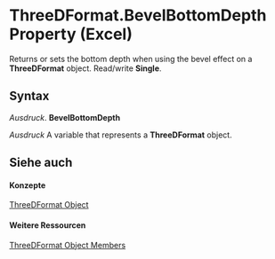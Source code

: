 
# ThreeDFormat.BevelBottomDepth Property (Excel)

Returns or sets the bottom depth when using the bevel effect on a  **ThreeDFormat** object. Read/write **Single**.


## Syntax

 _Ausdruck_. **BevelBottomDepth**

 _Ausdruck_ A variable that represents a **ThreeDFormat** object.


## Siehe auch


#### Konzepte


[ThreeDFormat Object](9cb41236-6aba-4d6c-a54c-5e177657c8d1.md)
#### Weitere Ressourcen


[ThreeDFormat Object Members](http://msdn.microsoft.com/library/1693142f-53c2-1185-6162-9a99b3ae25d6%28Office.15%29.aspx)